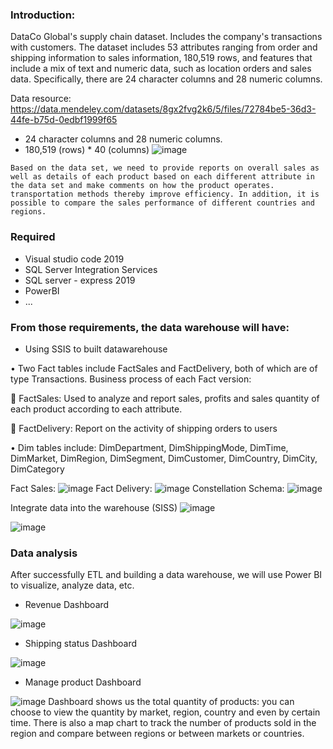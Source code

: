 ### Introduction:
   DataCo Global's supply chain dataset. Includes the company's transactions with customers. The dataset includes 53 attributes ranging from order and shipping information to sales information, 180,519 rows, and features that include a mix of text and numeric data, such as location orders and sales data. Specifically, there are 24 character columns and 28 numeric columns.
  
  Data resource: https://data.mendeley.com/datasets/8gx2fvg2k6/5/files/72784be5-36d3-44fe-b75d-0edbf1999f65
  
   + 24 character columns and 28 numeric columns.
   + 180,519 (rows) * 40 (columns)
![image](https://github.com/lonGDiBo/DataWareHouse_Retail/assets/115699195/029eacf7-5ca4-4213-87fd-762bc9b506a4)

    Based on the data set, we need to provide reports on overall sales as well as details of each product based on each different attribute in the data set and make comments on how the product operates. transportation methods thereby improve efficiency. In addition, it is possible to compare the sales performance of different countries and regions.
### Required
+ Visual studio code 2019
+ SQL Server Integration Services
+ SQL server - express 2019
+ PowerBI
+ ...
### From those requirements, the data warehouse will have:
- Using SSIS to built datawarehouse

• Two Fact tables include FactSales and FactDelivery, both of which are of type Transactions. Business process of each Fact version:

 FactSales: Used to analyze and report sales, profits and sales quantity of each product according to each attribute.

 FactDelivery: Report on the activity of shipping orders to users

• Dim tables include: DimDepartment, DimShippingMode, DimTime, DimMarket, DimRegion, DimSegment, DimCustomer, DimCountry, DimCity, DimCategory

Fact Sales: 
![image](https://github.com/lonGDiBo/DataWareHouse_Retail/assets/115699195/a9b4cf17-3145-4ae8-8344-98b4a533057c)
Fact Delivery:
![image](https://github.com/lonGDiBo/DataWareHouse_Retail/assets/115699195/2bb6b5eb-b247-4869-8ac1-82aee77d83c7)
Constellation Schema:
![image](https://github.com/lonGDiBo/DataWareHouse_Retail/assets/115699195/6d15c7b8-16c4-4f01-8d78-ece21034b103)

Integrate data into the warehouse (SISS)
![image](https://github.com/lonGDiBo/DataWareHouse_Retail/assets/115699195/ae97b4e8-29e2-40ea-8e1c-b69324ae4adb)

![image](https://github.com/lonGDiBo/DataWareHouse_Retail/assets/115699195/a6ee31f3-d627-4405-a5ab-81780897ec85)


### Data analysis
After successfully ETL and building a data warehouse, we will use Power BI to visualize, analyze data, etc.
+ Revenue Dashboard

![image](https://github.com/lonGDiBo/DataWareHouse_Retail/assets/115699195/462cffd2-94b1-4d1d-baa6-6fb4d9bb4a49)
+ Shipping status Dashboard

 ![image](https://github.com/lonGDiBo/DataWareHouse_Retail/assets/115699195/a944a2a5-ab41-437b-9a45-b7eee9a68186)

 + Manage product Dashboard

![image](https://github.com/lonGDiBo/DataWareHouse_Retail/assets/115699195/c9454ce5-a052-4c62-8661-e6c322c9cb40)
Dashboard shows us the total quantity of products: you can choose to view the quantity by market, region, country and even by certain time. There is also a map chart to track the number of products sold in the region and compare between regions or between markets or countries.

